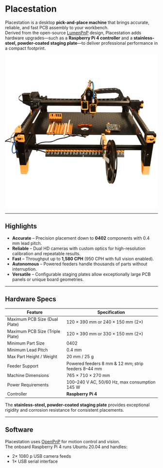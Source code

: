 # Placestation

Placestation is a desktop **pick-and-place machine** that brings accurate, reliable, and fast PCB assembly to your workbench.  
Derived from the open-source [LumenPnP](https://github.com/opulo-inc/lumenpnp) design, Placestation adds hardware upgrades—such as a **Raspberry Pi 4 controller** and a **stainless-steel, powder-coated staging plate**—to deliver professional performance in a compact footprint.

![Placestation machine](images/012A0035.jpg)

---

## Highlights

* **Accurate** – Precision placement down to **0402** components with 0.4 mm lead pitch.
* **Reliable** – Dual HD cameras with custom optics for high-resolution calibration and repeatable results.
* **Fast** – Throughput up to **1,580 CPH** (950 CPH with full vision enabled).
* **Autonomous** – Powered feeders handle thousands of parts without interruption.
* **Versatile** – Configurable staging plates allow exceptionally large PCB panels or unique board geometries.

---

## Hardware Specs

| Feature                          | Specification                                  |
|-----------------------------------|-------------------------------------------------|
| Maximum PCB Size (Dual Plate)     | 120 × 390 mm or 240 × 150 mm (2×)               |
| Maximum PCB Size (Triple Plate)   | 120 × 390 mm or 330 × 150 mm (2×)               |
| Minimum Part Size                 | 0402                                           |
| Minimum Lead Pitch                | 0.4 mm                                         |
| Max Part Height / Weight          | 20 mm / 25 g                                    |
| Feeder Support                    | Powered feeders 8 mm & 12 mm; strip feeders 8–44 mm |
| Machine Dimensions                | 765 × 710 × 270 mm                              |
| Power Requirements                | 100–240 V AC, 50/60 Hz, max consumption 145 W   |
| Controller                        | **Raspberry Pi 4**                              |

The **stainless-steel, powder-coated staging plate** provides exceptional rigidity and corrosion resistance for consistent placements.

---

## Software

Placestation uses [OpenPnP](https://openpnp.org/) for motion control and vision.  
The onboard Raspberry Pi 4 runs Ubuntu 20.04 and handles:

* 2× 1080 p USB camera feeds  
* 1× USB serial interface  
